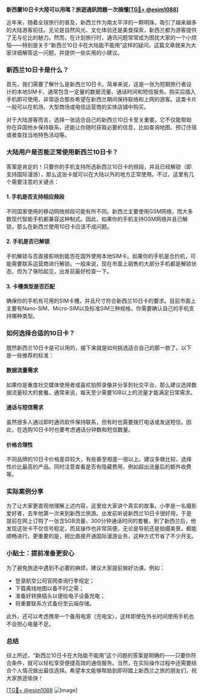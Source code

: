 **新西蘭10日卡大陸可以用嗎？旅遊通訊問題一次搞懂[[TG💪+ @esim1088](https://t.me/s/esim1088)]**

近年来，随着全球旅行的普及，新西兰作为南太平洋的一颗明珠，吸引了越来越多的大陆游客前往。无论是自然风光、文化体验还是美食探索，新西兰都为游客提供了无与伦比的魅力。然而，在计划旅行时，通讯问题常常成为困扰大家的一个小烦恼——特别是关于“新西兰10日卡在大陆能不能用”这样的疑问。这篇文章就来为大家详细解答这一问题，并提供一些实用的小建议。

### 新西兰10日卡是什么？

首先，我们需要了解什么是新西兰10日卡。简单来说，这是一张为短期旅行者设计的本地SIM卡，通常包含一定量的数据流量、通话时间和短信服务。购买后插入手机即可使用，非常适合那些希望在新西兰期间保持联络和上网的游客。这类卡片一般可以在机场、大型商场或电信运营商的实体店铺中购买。

对于大陆游客而言，选择一张适合自己的新西兰10日卡至关重要。它不仅能帮助你在异国他乡保持联系，还能让你随时获取必要的信息，比如查询地图、预订住宿或者查找当地特色活动等。

### 大陆用户是否能正常使用新西兰10日卡？

答案是肯定的！只要你的手机支持所选新西兰10日卡的频段，并且已经解锁（即支持国际漫游），那么这张卡就可以在大陆以外的地方正常使用。不过，这里有几个需要注意的关键点：

#### 1. **手机是否支持相应频段**
   不同国家使用的移动网络频段可能有所不同。新西兰主要使用GSM网络，而大多数现代智能手机都兼容这种制式。因此，如果你的手机支持GSM网络并且已解锁，那么在新西兰使用10日卡应该不成问题。

#### 2. **手机是否已解锁**
   手机解锁与否直接影响到能否在国外使用本地SIM卡。如果你的手机是合约机，可能需要联系运营商进行解锁。一般来说，现在市面上销售的大部分手机都是解锁状态，但为了保险起见，出发前最好检查一下。

#### 3. **卡槽类型是否匹配**
   确保你的手机有可用的SIM卡槽，并且尺寸符合新西兰10日卡的要求。目前市面上主要有Nano-SIM、Micro-SIM以及标准SIM三种规格，你需要确认自己的手机支持哪种类型。

### 如何选择合适的10日卡？

既然新西兰10日卡是可以用的，接下来就是如何挑选适合自己的那一款了。以下是一些推荐的标准：

#### 数据流量需求
   如果你是重度社交媒体使用者或喜欢拍照录像并分享到社交平台，那么建议选择数据流量较大的套餐。通常来说，每天至少需要1GB以上的流量才能满足日常需求。

#### 通话与短信需求
   虽然很多人通过即时通讯软件保持联系，但有时也需要拨打电话或发送短信。因此，在选购10日卡时也要考虑通话分钟数和短信数量。

#### 价格合理性
   不同品牌的10日卡价格差异较大，有些甚至相差一倍以上。建议多做比较，选择性价比最高的产品。同时注意查看是否有隐藏费用，例如超出流量后的额外收费等。

### 实际案例分享

为了让大家更直观地理解上述内容，这里给大家讲个真实的故事。小李是一名摄影爱好者，去年他第一次来到新西兰旅游。出发前听说新西兰10日卡很好用，于是提前在网上订购了一张含5GB流量、300分钟通话时间的套餐。到了新西兰后，他发现这张卡不仅信号稳定，而且操作也非常简便。无论是导航还是拍摄美景，都能顺畅进行。更重要的是，相比直接开通国际漫游业务，这种方式节省了不少开支。

### 小贴士：提前准备更安心

为了避免旅途中遇到不必要的麻烦，建议大家提前做好功课。例如：
- 登录航空公司官网查询行李规定；
- 下载离线地图以备不时之需；
- 准备好转换插头以便给电子设备充电；
- 将重要联系方式备份至云端存储。

此外，还可以考虑携带一个备用电源（充电宝），这样即使在外长时间使用手机也不会担心电量不足。

### 总结

综上所述，“新西兰10日卡在大陆能不能用”这个问题的答案是明确的——只要你符合条件，就可以轻松享受便捷高效的通信服务。当然，在实际操作过程中还需要结合个人情况做出最佳选择。希望本文能够帮助到即将踏上新西兰之旅的朋友们，祝大家旅途愉快！

[[TG💪+ @esim1088](https://t.me/s/esim1088) ![Image](https://i.postimg.cc/4NQfJmqS/Snipaste-2025-05-13-00-14-12.png)]